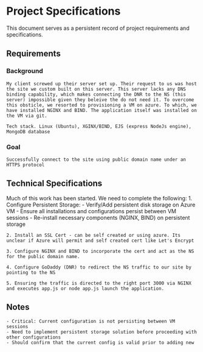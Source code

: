 # Project Specifications

This document serves as a persistent record of project requirements and specifications.

## Requirements
### Background
    My client screwed up their server set up. Their request to us was host the site we custom built on this server. This server lacks any DNS binding capability, which makes connecting the DNR to the NS (this server) impossible given they beleive the do not need it. To overcome this obsticle, we resorted to provisioning a VM on azure. To which, we have installed NGINX and BIND. The application itself was installed on the VM via git. 

    Tech stack. Linux (Ubuntu), XGINX/BIND, EJS (express NodeJs engine), MongoDB database

### Goal
    Successfully connect to the site using public domain name under an HTTPS protocol 


## Technical Specifications
Much of this work has been started. We need to complete the following:
    1. Configure Persistent Storage:
       - Verify/Add persistent disk storage on Azure VM
       - Ensure all installations and configurations persist between VM sessions
       - Re-install necessary components (NGINX, BIND) on persistent storage
    
    2. Install an SSL Cert - can be self created or using azure. Its unclear if Azure will permit and self created cert like Let's Encrypt
    
    3. Configure NGINX and BIND to incorporate the cert and act as the NS for the public domain name.
    
    4. Configure GoDaddy (DNR) to redirect the NS traffic to our site by pointing to the NS
    
    5. Ensuring the traffic is directed to the right port 3000 via NGINX and executes app.js or node app.js launch the application.

## Notes
    - Critical: Current configuration is not persisting between VM sessions
    - Need to implement persistent storage solution before proceeding with other configurations
    - Should confirm that the current config is valid prior to adding new